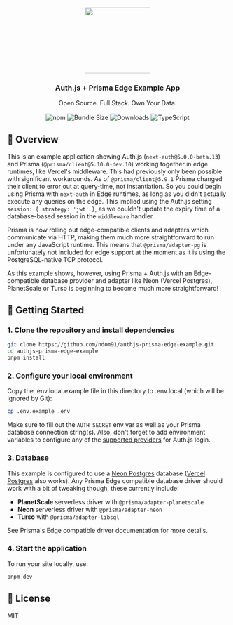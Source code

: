 <p align="center">
   <br/>
   <a href="https://authjs.dev" target="_blank"><img width="150px" src="https://authjs.dev/img/logo/logo-sm.png" /></a>
   <h3 align="center">Auth.js + Prisma Edge Example App</h3>
   <p align="center">
   Open Source. Full Stack. Own Your Data.
   </p>
   <p align="center" style="align: center;">
     <img align="center" alt="npm" src="https://img.shields.io/npm/v/next-auth?label=next-auth&style=flat-square&color=black&labelColor=black">
     <img align="center" src="https://img.shields.io/bundlephobia/minzip/next-auth?label=next-auth&style=flat-square&color=black&labelColor=black" alt="Bundle Size"/>
     <img align="center" src="https://img.shields.io/npm/dm/next-auth?label=next-auth%20downloads&style=flat-square&color=black&labelColor=black" alt="Downloads" />
     <img align="center" src="https://img.shields.io/badge/npm-TypeScript-blue?style=flat-square&color=black&labelColor=black" alt="TypeScript" />
   </p>
</p>

## 🧭 Overview

This is an example application showing Auth.js (`next-auth@5.0.0-beta.13`) and Prisma (`@prisma/client@5.10.0-dev.10`) working together in edge runtimes, like Vercel's middleware. This had previously only been possible with significant workarounds. As of `@prisma/client@5.9.1` Prisma changed their client to error out at query-time, not instantiation. So you could begin using Prisma with `next-auth` in Edge runtimes, as long as you didn't actually execute any queries on the edge. This implied using the Auth.js setting `session: { strategy: 'jwt' }`, as we couldn't update the expiry time of a database-based session in the `middleware` handler. 

Prisma is now rolling out edge-compatible clients and adapters which communicate via HTTP, making them much more straightforward to run under any JavaScript runtime. This means that `@prisma/adapter-pg` is unfortunately not included for edge support at the moment as it is using the PostgreSQL-native TCP protocol. 

As this example shows, however, using Prisma + Auth.js with an Edge-compatible database provider and adapter like Neon (Vercel Postgres), PlanetScale or Turso is beginning to become much more straightforward!

## 🚀 Getting Started

### 1. Clone the repository and install dependencies

```bash
git clone https://github.com/ndom91/authjs-prisma-edge-example.git
cd authjs-prisma-edge-example
pnpm install
```

### 2. Configure your local environment

Copy the .env.local.example file in this directory to .env.local (which will be ignored by Git):

```bash
cp .env.example .env
```

Make sure to fill out the `AUTH_SECRET` env var as well as your Prisma database connection string(s). Also, don't forget to add environment variables to configure any of the [supported providers](https://authjs.dev/reference/core/providers) for Auth.js login.

### 3. Database

This example is configured to use a [Neon Postgres](https://neon.tech) database ([Vercel Postgres](https://vercel.com/storage/postgres) also works). Any Prisma Edge compatible database driver should work with a bit of tweaking though, these currently include:

- **PlanetScale** serverless driver with `@prisma/adapter-planetscale`
- **Neon** serverless driver with `@prisma/adapter-neon`
- **Turso** with `@prisma/adapter-libsql`

See Prisma's Edge compatible driver documentation for more details.

### 4. Start the application

To run your site locally, use:

```bash
pnpm dev
```

## 📝 License

MIT
